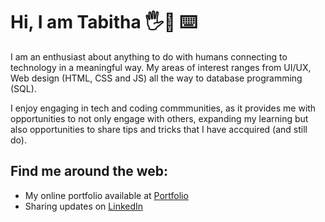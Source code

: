 # Hi, I am Tabitha 🖐️🙂 ⌨️ 

I am an enthusiast about anything to do with humans connecting to technology in a meaningful way. My areas of interest ranges from UI/UX, Web design (HTML, CSS and JS) all the way to database programming (SQL).

I enjoy engaging in tech and coding commmunities, as it provides me with opportunities to not only engage with others, expanding my learning but also opportunities to share tips and tricks that I have accquired (and still do). 

## Find me around the web:

- My online portfolio available at <a href="https://www.tabitha-abiola.wiki/">Portfolio</a>
- Sharing updates on <a href="https://www.linkedin/in/Tabitha-Abiola/">LinkedIn</a>
 
